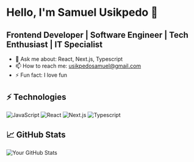 # Hello, I'm Samuel Usikpedo 👋

## Frontend Developer | Software Engineer | Tech Enthusiast | IT Specialist

- 💬 Ask me about: React, Next.js, Typescript
- 📫 How to reach me: usikpedosamuel@gmail.com
- ⚡ Fun fact: I love fun

## ⚡ Technologies
![JavaScript](https://img.shields.io/badge/JavaScript-323330?style=for-the-badge&logo=javascript&logoColor=F7DF1E)
![React](https://img.shields.io/badge/React-20232A?style=for-the-badge&logo=react&logoColor=61DAFB)
![Next.js](https://img.shields.io/badge/Next.js-000000?style=for-the-badge&logo=nextdotjs&logoColor=FFFFFF)
![Typescript](https://img.shields.io/badge/TypeScript-007ACC?style=for-the-badge&logo=typescript&logoColor=white)
<!-- Add more badges based on your stack -->

## 📈 GitHub Stats
![Your GitHub Stats](https://github-readme-stats.vercel.app/api?username=kingsamito&show_icons=true&theme=radical)


